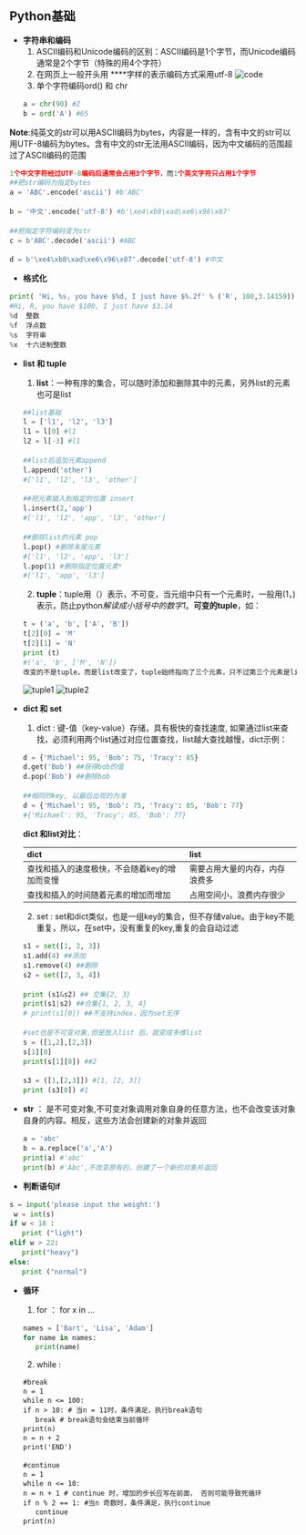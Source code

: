 ## Python基础

- **字符串和编码**
    1. ASCII编码和Unicode编码的区别：ASCII编码是1个字节，而Unicode编码通常是2个字节（特殊的用4个字符）
    2. 在网页上一般开头用 **<meta charset="UTF-8" />**字样的表示编码方式采用utf-8
    ![code](\_images\code.PNG)
    3. 单个字符编码ord() 和 chr
    ```python
    a = chr(90) #Z
    b = ord('A') #65
    ```

**Note**:纯英文的str可以用ASCII编码为bytes，内容是一样的，含有中文的str可以用UTF-8编码为bytes。含有中文的str无法用ASCII编码，因为中文编码的范围超过了ASCII编码的范围

```python
1个中文字符经过UTF-8编码后通常会占用3个字节，而1个英文字符只占用1个字节
##把str编码为指定bytes
a = 'ABC'.encode('ascii') #b'ABC'

b = '中文'.encode('utf-8') #b'\xe4\xb8\xad\xe6\x96\x87'

##把指定字符编码变为str
c = b'ABC'.decode('ascii') #ABC

d = b'\xe4\xb8\xad\xe6\x96\x87'.decode('utf-8') #中文
```

- **格式化**

```python
print( 'Hi, %s, you have $%d, I just have $%.2f' % ('R', 100,3.14159))
#Hi, R, you have $100, I just have $3.14
%d	整数
%f	浮点数
%s	字符串
%x	十六进制整数
```

- **list 和 tuple**

	1. **list**：一种有序的集合，可以随时添加和删除其中的元素，另外list的元素也可是list

    ```python
    ##list基础
    l = ['l1', 'l2', 'l3']
    l1 = l[0] #l1
    l2 = l[-3] #l1

    ##list后追加元素append
    l.append('other')
    #['l1', 'l2', 'l3', 'other']

    ##把元素插入到指定的位置 insert
    l.insert(2,'app')
    #['l1', 'l2', 'app', 'l3', 'other']

    ##删除list的元素 pop
    l.pop() #删除末尾元素
    #['l1', 'l2', 'app', 'l3']
    l.pop(1) #删除指定位置元素*
    #['l1', 'app', 'l3']
    ```

	2. **tuple**：tuple用（）表示，不可变，当元组中只有一个元素时，一般用(1，)表示，防止python*解读成小括号中的数字1*。**可变的tuple**，如：

    ```python
    t = ('a', 'b', ['A', 'B'])
    t[2][0] = 'M'
    t[2][1] = 'N'
    print (t)
    #('a', 'b', ['M', 'N'])
    改变的不是tuple，而是list改变了，tuple始终指向了三个元素，只不过第三个元素是list，list本身可变
    ```

    ![tuple1](\_images\tuple1.PNG)    ![tuple2](\_images\tuple2.PNG)


- **dict 和 set**

	1. dict : 键-值（key-value）存储，具有极快的查找速度, 如果通过list来查找，必须利用两个list通过对应位置查找，list越大查找越慢，dict示例：

    ```python
    d = {'Michael': 95, 'Bob': 75, 'Tracy': 85}
    d.get('Bob') ##获得bob的值
    d.pop('Bob') ##删除bob 
    
    ##相同的key, 以最后出现的为准
    d = {'Michael': 95, 'Bob': 75, 'Tracy': 85, 'Bob': 77}
    #{'Michael': 95, 'Tracy': 85, 'Bob': 77}
    ```

    **dict 和list对比**：

    dict | list
    ---|---
    查找和插入的速度极快，不会随着key的增加而变慢| 需要占用大量的内存，内存浪费多
    查找和插入的时间随着元素的增加而增加| 占用空间小，浪费内存很少

	2. set : set和dict类似，也是一组key的集合，但不存储value。由于key不能重复，所以，在set中，没有重复的key,重复的会自动过滤

    ```python
    s1 = set([1, 2, 3])
    s1.add(4) ##添加
    s1.remove(4) ##删除
    s2 = set([2, 3, 4])

    print (s1&s2) ## 交集{2, 3}
    print(s1|s2) ##合集{1, 2, 3, 4}
    # print(s1[0]) ##不支持index，因为set无序

    #set也是不可变对象,但是放入list 后，就变成多维list
    s = ([1,2],[2,3])
    s[1][0]
    print(s[1][0]) ##2

    s3 = ([1,[2,3]]) #[1, [2, 3]]
    print (s3[0]) #1
    ```

- **str** ： 是不可变对象,不可变对象调用对象自身的任意方法，也不会改变该对象自身的内容。相反，这些方法会创建新的对象并返回

    ```python
    a = 'abc'
    b = a.replace('a','A')
    print(a) #'abc'
    print(b) #'Abc',不改变原有的，创建了一个新的对象并返回
    ```

- **判断语句if**

 ```python
s = input('please input the weight:')
  w = int(s)
if w < 18 :
    print ("light")
elif w > 22:
    print("heavy")
else:
    print ("normal")
 ```

 - **循环**

	1. for ： for x in ...

     ```python
    names = ['Bart', 'Lisa', 'Adam']
    for name in names:
        print(name)
     ```

	2. while : 

     ```
    #break
    n = 1
    while n <= 100:
    if n > 10: # 当n = 11时，条件满足，执行break语句
        break # break语句会结束当前循环
    print(n)
    n = n + 2
    print('END')
    
    #continue
    n = 1
    while n <= 10:
    n = n + 1 # continue 时，增加的步长应写在前面， 否则可能导致死循环
    if n % 2 == 1: #当n 奇数时，条件满足，执行continue
        continue
    print(n)
     ```



